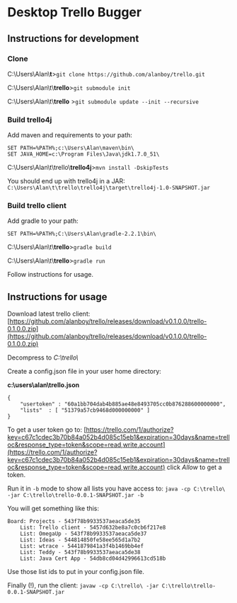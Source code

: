 Desktop Trello Bugger
==================

## Instructions for development ##

### Clone ###
C:\Users\Alan\\**t**>`git clone https://github.com/alanboy/trello.git`

C:\Users\Alan\t\\**trello**>`git submodule init`

C:\Users\Alan\t\\**trello** >`git submodule update --init --recursive`

### Build trello4j ###
Add maven and requirements to your path:

	SET PATH=%PATH%;c:\Users\Alan\maven\bin\
	SET JAVA_HOME=c:\Program Files\Java\jdk1.7.0_51\

C:\Users\Alan\t\trello\\**trello4j**>`mvn install -DskipTests`

You should end up with trello4j in a JAR:
`C:\Users\Alan\t\trello\trello4j\target\trello4j-1.0-SNAPSHOT.jar`

### Build trello client ###
Add gradle to your path:

	SET PATH=%PATH%;C:\Users\Alan\gradle-2.2.1\bin\

C:\Users\Alan\t\\**trello**>`gradle build`

C:\Users\Alan\t\\**trello**>`gradle run`

Follow instructions for usage.

## Instructions for usage ##

Download latest trello client: [https://github.com/alanboy/trello/releases/download/v0.1.0.0/trello-0.1.0.0.zip](https://github.com/alanboy/trello/releases/download/v0.1.0.0/trello-0.1.0.0.zip)

Decompress to *C:\\trello\\*

Create a config.json file in your user home directory:

**c:\users\alan\trello.json**

    {
        "usertoken" : "60a1bb704dab4b885ae48e8493705cc0b876288600000000",
        "lists"  : [ "51379a57cb9468d000000000" ]  
    }

To get a user token go to: [https://trello.com/1/authorize?key=c67c1cdec3b70b84a052b4d085c15eb1&expiration=30days&name=trelloc&response_type=token&scope=read,write,account](https://trello.com/1/authorize?key=c67c1cdec3b70b84a052b4d085c15eb1&expiration=30days&name=trelloc&response_type=token&scope=read,write,account) click *Allow* to get a token.

Run it in `-b` mode to show all lists you have access to: `java -cp C:\trello\ -jar C:\trello\trello-0.0.1-SNAPSHOT.jar -b`

You will get something like this: 

	Board: Projects - 543f78b9933537aeaca5de35
	    List: Trello client - 5457d632be8a7c0cb6f217e8
	    List: OmegaUp - 543f78b9933537aeaca5de37
	    List: Ideas - 544814850fe58ee565d1a7b2
	    List: wtrace - 5441879841a3f4b1469bb4ef
	    List: Teddy - 543f78b9933537aeaca5de38
	    List: Java Cert App - 54db8cd04d42996613cd518b

Use those list ids to put in your config.json file.

Finally (!), run the client: `javaw -cp C:\trello\ -jar C:\trello\trello-0.0.1-SNAPSHOT.jar`



